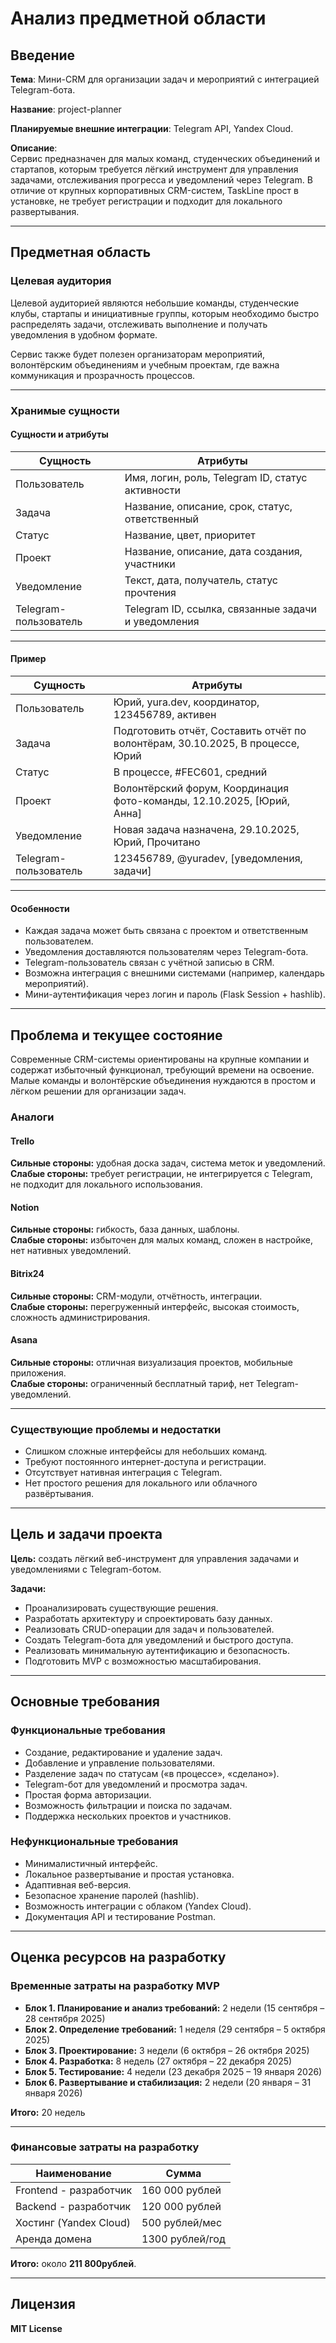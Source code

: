 # Анализ предметной области

## Введение

**Тема**: Мини-CRM для организации задач и мероприятий с интеграцией Telegram-бота.  

**Название**: project-planner  

**Планируемые внешние интеграции**: Telegram API, Yandex Cloud.  

**Описание**:  
Сервис предназначен для малых команд, студенческих объединений и стартапов, которым требуется лёгкий инструмент для управления задачами, отслеживания прогресса и уведомлений через Telegram. В отличие от крупных корпоративных CRM-систем, TaskLine прост в установке, не требует регистрации и подходит для локального развертывания.

---

## Предметная область

### Целевая аудитория

Целевой аудиторией являются небольшие команды, студенческие клубы, стартапы и инициативные группы, которым необходимо быстро распределять задачи, отслеживать выполнение и получать уведомления в удобном формате.

Сервис также будет полезен организаторам мероприятий, волонтёрским объединениям и учебным проектам, где важна коммуникация и прозрачность процессов.

---

### Хранимые сущности

#### Сущности и атрибуты

| Сущность       | Атрибуты                                                                 |
|----------------|--------------------------------------------------------------------------|
| Пользователь   | Имя, логин, роль, Telegram ID, статус активности                         |
| Задача         | Название, описание, срок, статус, ответственный                          |
| Статус         | Название, цвет, приоритет                                                |
| Проект         | Название, описание, дата создания, участники                             |
| Уведомление    | Текст, дата, получатель, статус прочтения                                |
| Telegram-пользователь | Telegram ID, ссылка, связанные задачи и уведомления                |

---

#### Пример

| Сущность     | Атрибуты                                                                 |
|---------------|--------------------------------------------------------------------------|
| Пользователь | Юрий, yura.dev, координатор, 123456789, активен                           |
| Задача       | Подготовить отчёт, Составить отчёт по волонтёрам, 30.10.2025, В процессе, Юрий |
| Статус       | В процессе, #FEC601, средний                                              |
| Проект       | Волонтёрский форум, Координация фото-команды, 12.10.2025, [Юрий, Анна]   |
| Уведомление  | Новая задача назначена, 29.10.2025, Юрий, Прочитано                      |
| Telegram-пользователь | 123456789, @yuradev, [уведомления, задачи]                       |

---

#### Особенности

- Каждая задача может быть связана с проектом и ответственным пользователем.  
- Уведомления доставляются пользователям через Telegram-бота.  
- Telegram-пользователь связан с учётной записью в CRM.  
- Возможна интеграция с внешними системами (например, календарь мероприятий).  
- Мини-аутентификация через логин и пароль (Flask Session + hashlib).  

---

## Проблема и текущее состояние

Современные CRM-системы ориентированы на крупные компании и содержат избыточный функционал, требующий времени на освоение. Малые команды и волонтёрские объединения нуждаются в простом и лёгком решении для организации задач.

### Аналоги

#### Trello  
**Сильные стороны:** удобная доска задач, система меток и уведомлений.  
**Слабые стороны:** требует регистрации, не интегрируется с Telegram, не подходит для локального использования.  

#### Notion  
**Сильные стороны:** гибкость, база данных, шаблоны.  
**Слабые стороны:** избыточен для малых команд, сложен в настройке, нет нативных уведомлений.  

#### Bitrix24  
**Сильные стороны:** CRM-модули, отчётность, интеграции.  
**Слабые стороны:** перегруженный интерфейс, высокая стоимость, сложность администрирования.  

#### Asana  
**Сильные стороны:** отличная визуализация проектов, мобильные приложения.  
**Слабые стороны:** ограниченный бесплатный тариф, нет Telegram-уведомлений.  

---

### Существующие проблемы и недостатки

- Слишком сложные интерфейсы для небольших команд.  
- Требуют постоянного интернет-доступа и регистрации.  
- Отсутствует нативная интеграция с Telegram.  
- Нет простого решения для локального или облачного развёртывания.  

---

## Цель и задачи проекта

**Цель:** создать лёгкий веб-инструмент для управления задачами и уведомлениями с Telegram-ботом.  

**Задачи:**

- Проанализировать существующие решения.  
- Разработать архитектуру и спроектировать базу данных.  
- Реализовать CRUD-операции для задач и пользователей.  
- Создать Telegram-бота для уведомлений и быстрого доступа.  
- Реализовать минимальную аутентификацию и безопасность.  
- Подготовить MVP с возможностью масштабирования.  

---

## Основные требования

### Функциональные требования

- Создание, редактирование и удаление задач.  
- Добавление и управление пользователями.  
- Разделение задач по статусам («в процессе», «сделано»).  
- Telegram-бот для уведомлений и просмотра задач.  
- Простая форма авторизации.  
- Возможность фильтрации и поиска по задачам.  
- Поддержка нескольких проектов и участников.  

### Нефункциональные требования

- Минималистичный интерфейс.  
- Локальное развертывание и простая установка.  
- Адаптивная веб-версия.  
- Безопасное хранение паролей (hashlib).  
- Возможность интеграции с облаком (Yandex Cloud).  
- Документация API и тестирование Postman.  

---

## Оценка ресурсов на разработку

### Временные затраты на разработку MVP

- **Блок 1. Планирование и анализ требований:** 2 недели (15 сентября – 28 сентября 2025)  
- **Блок 2. Определение требований:** 1 неделя (29 сентября – 5 октября 2025)  
- **Блок 3. Проектирование:** 3 недели (6 октября – 26 октября 2025)  
- **Блок 4. Разработка:** 8 недель (27 октября – 22 декабря 2025)  
- **Блок 5. Тестирование:** 4 недели (23 декабря 2025 – 19 января 2026)  
- **Блок 6. Развертывание и стабилизация:** 2 недели (20 января – 31 января 2026)  

**Итого:** 20 недель


---

### Финансовые затраты на разработку

| Наименование           | Сумма           |
|------------------------|-----------------|
| Frontend - разработчик | 160 000 рублей  |
| Backend - разработчик  | 120 000 рублей  |
| Хостинг (Yandex Cloud) | 500 рублей/мес  |
| Аренда домена          | 1300 рублей/год |

**Итого:** около **211 800рублей**.

---

## Лицензия

**MIT License**
